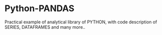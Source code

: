 # Python-PANDAS
Practical example of analytical library of PYTHON, with code description of SERIES, DATAFRAMES  and many more..
